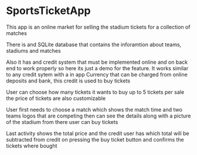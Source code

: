 # SportsTicketApp
This app is an online market for selling the stadium tickets for a collection of matches

There is and SQLite database that contains the inforamtion about teams, stadiums and matches

Also it has and credit system that must be implemented online and on back end to work properly
so here its just a demo for the feature. It works similar to any credit sytem with a in app
Currency that can be charged from online deposits and bank, this credit is used to buy tickets

User can choose how many tickets it wants to buy up to 5 tickets per sale the price of tickets
are also customizable

User first needs to choose a match which shows the match time and two teams logos that are competing
then can see the details along with a picture of the stadium from there user can buy tickets

Last activity shows the total price and the credit user has which total will be subtracted from
credit on pressing the buy ticket button and confirms the tickets where bought
